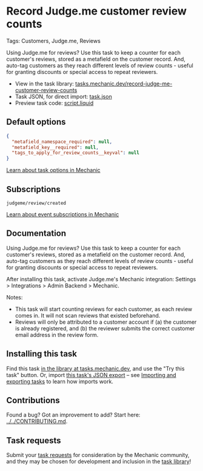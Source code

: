 # Record Judge.me customer review counts

Tags: Customers, Judge.me, Reviews

Using Judge.me for reviews? Use this task to keep a counter for each customer's reviews, stored as a metafield on the customer record. And, auto-tag customers as they reach different levels of review counts - useful for granting discounts or special access to repeat reviewers.

* View in the task library: [tasks.mechanic.dev/record-judge-me-customer-review-counts](https://tasks.mechanic.dev/record-judge-me-customer-review-counts)
* Task JSON, for direct import: [task.json](../../tasks/record-judge-me-customer-review-counts.json)
* Preview task code: [script.liquid](./script.liquid)

## Default options

```json
{
  "metafield_namespace_required": null,
  "metafield_key__required": null,
  "tags_to_apply_for_review_counts__keyval": null
}
```

[Learn about task options in Mechanic](https://learn.mechanic.dev/core/tasks/options)

## Subscriptions

```liquid
judgeme/review/created
```

[Learn about event subscriptions in Mechanic](https://learn.mechanic.dev/core/tasks/subscriptions)

## Documentation

Using Judge.me for reviews? Use this task to keep a counter for each customer's reviews, stored as a metafield on the customer record. And, auto-tag customers as they reach different levels of review counts - useful for granting discounts or special access to repeat reviewers.

After installing this task, activate Judge.me's Mechanic integration: Settings > Integrations > Admin Backend > Mechanic.

Notes:

* This task will start counting reviews for each customer, as each review comes in. It will not scan reviews that existed beforehand.
* Reviews will only be attributed to a customer account if (a) the customer is already registered, and (b) the reviewer submits the correct customer email address in the review form.

## Installing this task

Find this task [in the library at tasks.mechanic.dev](https://tasks.mechanic.dev/record-judge-me-customer-review-counts), and use the "Try this task" button. Or, import [this task's JSON export](../../tasks/record-judge-me-customer-review-counts.json) – see [Importing and exporting tasks](https://learn.mechanic.dev/core/tasks/import-and-export) to learn how imports work.

## Contributions

Found a bug? Got an improvement to add? Start here: [../../CONTRIBUTING.md](../../CONTRIBUTING.md).

## Task requests

Submit your [task requests](https://mechanic.canny.io/task-requests) for consideration by the Mechanic community, and they may be chosen for development and inclusion in the [task library](https://tasks.mechanic.dev/)!
